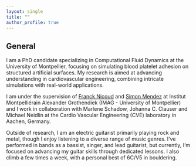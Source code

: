 ```yaml
---
layout: single
title: ""
author_profile: true
---
```


## General

I am a PhD candidate specializing in Computational Fluid Dynamics at the University of Montpellier, focusing on simulating blood platelet adhesion on structured artificial surfaces. My research is aimed at advancing understanding in cardiovascular engineering, combining intricate simulations with real-world applications.

I am under the supervision of <a href="https://imag.umontpellier.fr/~nicoud/">Franck Nicoud</a> and <a href="https://imag.umontpellier.fr/~mendez/">Simon Mendez</a> at Institut Montpelliérain Alexander Grothendiek (IMAG - University of Montpellier) and I work in collaboration with Marlene Schadow, Johanna C. Clauser and Michael Neidlin at the Cardio Vascular Engineering (CVE) laboratory in Aachen, Germany.

Outside of research, I am an electric guitarist primarily playing rock and metal, though I enjoy listening to a diverse range of music genres. I’ve performed in bands as a bassist, singer, and lead guitarist, but currently, I’m focused on advancing my guitar skills through dedicated lessons. I also climb a few times a week, with a personal best of 6C/V5 in bouldering.